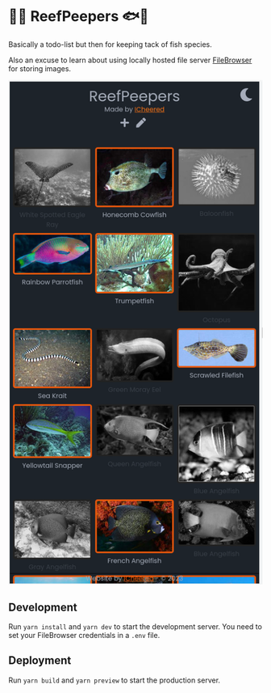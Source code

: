 # 🐡🐠 ReefPeepers 🐟🦈

Basically a todo-list but then for keeping tack of fish species.

Also an excuse to learn about using locally hosted file server [FileBrowser](https://filebrowser.org) for storing images.

![ReefPeepers](ReefPeepers.png)

## Development

Run `yarn install` and `yarn dev` to start the development server.
You need to set your FileBrowser credentials in a `.env` file.

## Deployment

Run `yarn build` and `yarn preview` to start the production server.

